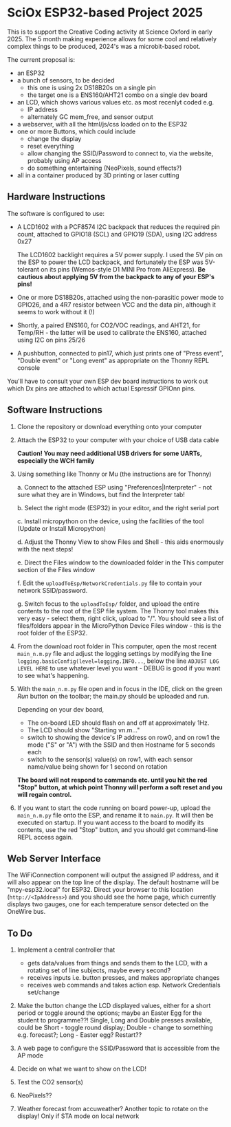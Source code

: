 # SciOx ESP32-based Project 2025 #

This is to support the Creative Coding activity at Science Oxford in early 2025.
The 5 month making experience allows for some cool and relatively complex things to be produced, 2024's was a microbit-based robot.

The current proposal is:
* an ESP32
* a bunch of sensors, to be decided 
	* this one is using 2x DS18B20s on a single pin
	* the target one is a ENS160/AHT21 combo on a single dev board
* an LCD, which shows various values etc. as most recenlyt coded e.g.
	* IP address
	* alternately GC mem_free, and sensor output
* a webserver, with all the html/js/css loaded on to the ESP32
* one or more Buttons, which could include
	* change the display
	* reset everything
	* allow changing the SSID/Password to connect to, via the website, probably using AP access
	* do something entertaining (NeoPixels, sound effects?)
* all in a container produced by 3D printing or laser cutting

## Hardware Instructions ##

The software is configured to use:

*	A LCD1602 with a PCF8574 I2C backpack that reduces the required pin count, attached to GPIO18 (SCL) and GPIO19 (SDA), using I2C address 0x27

  	The LCD1602 backlight requires a 5V power supply. I used the 5V pin on the ESP to power the LCD backpack, and fortunately the ESP was 5V-tolerant on its pins (Wemos-style D1 MINI Pro from AliExpress). **Be cautious about applying 5V from the backpack to any of your ESP's pins!**
	
*	One or more DS18B20s, attached using the non-parasitic power mode to GPIO26, and a 4R7 resistor between VCC and the data pin, although it seems to work without it (!)

*	Shortly, a paired ENS160, for CO2/VOC readings, and AHT21, for Temp/RH - the latter will be used to calibrate the ENS160, attached using I2C on pins 25/26

*	A pushbutton, connected to pin17, which just prints one of "Press event", "Double event" or "Long event" as appropriate on the Thonny REPL console

You'll have to consult your own ESP dev board instructions to work out which Dx pins are attached to which actual Espressif GPIOnn pins.
## Software Instructions ##

1.	Clone the repository or download everything onto your computer
2.	Attach the ESP32 to your computer with your choice of USB data cable
   	
   	**Caution! You may need additional USB drivers for some UARTs, especially the WCH family**
  	
3.	Using something like Thonny or Mu (the instructions are for Thonny)

	 a.	Connect to the attached ESP using "Preferences|Interpreter" - not sure what they are in Windows, but find the Interpreter tab!
	 
	 b.	Select the right mode (ESP32) in your editor, and the right serial port
	 
	 c.	Install micropython on the device, using the facilities of the tool (Update or Install Micropython)
	 
	 d. Adjust the Thonny View to show Files and Shell - this aids enormously with the next steps!
	 
	 e.	Direct the Files window to the downloaded folder in the This computer section of the Files window
	 
	 f.	Edit the `uploadToEsp/NetworkCredentials.py` file to contain your network SSID/password.
	 
	 g.	Switch focus to the `uploadToEsp/` folder, and upload the entire contents to the root of the ESP file system. The Thonny tool makes this very easy - select them, right click, upload to "/". You should see a list of files/folders appear in the MicroPython Device Files window - this is the root folder of the ESP32.
	 	
4.	From the download root folder in This computer, open the most recent `main_n.m.py` file and adjust the logging settings by modifying the line `logging.basicConfig(level=logging.INFO...`, below the line `ADJUST LOG LEVEL HERE` to use whatever level you want - DEBUG is good if you want to see what's happening.
5.	With the `main_n.m.py` file open and in focus in the IDE, click on the green *Run* button on the toolbar; the main.py should be uploaded and run. 

	Depending on your dev board, 
	*	The on-board LED should flash on and off at approximately 1Hz.
	*	The LCD should show "Starting vn.m..."
	*	switch to showing the device's IP address on row0, and on row1 the mode ("S" or "A") with the SSID and then Hostname for 5 seconds each
	*	switch to the sensor(s) value(s) on row1, with each sensor name/value being shown for 1 second on rotation
	
	**The board will not respond to commands etc. until you hit the red "Stop" button, at which point Thonny will perform a soft reset and you will regain control.**
6.	If you want to start the code running on board power-up, upload the `main_n.m.py` file onto the ESP, and rename it to `main.py`. It will then be executed on startup. If you want access to the board to modify its contents, use the red "Stop" button, and you should get command-line REPL access again.
	 
## Web Server Interface ##

The WiFiConnection component will output the assigned IP address, and it will also appear on the top line of the display. The default hostname will be "mpy-esp32.local" for ESP32. Direct your browser to this location (`http://<IpAddress>`) and you should see the home page, which currently displays two gauges, one for each temperature sensor detected on the OneWire bus.
	
## To Do ##
1.	Implement a central controller that 
	*	gets data/values from things and sends them to the LCD, with a rotating set of line subjects, maybe every second?
	*	receives inputs i.e. button presses, and makes appropriate changes
	*	receives web commands and takes action esp. Network Credentials set/change

2.	Make the button change the LCD displayed values, either for a short period or toggle around the options; maybe an Easter Egg for the student to programme??! Single, Long and Double presses available, could be Short - toggle round display; Double - change to something e.g. forecast?; Long - Easter egg? Restart?? 

3.	A web page to configure the SSID/Password that is accessible from the AP mode

4.	Decide on what we want to show on the LCD!

5.	Test the CO2 sensor(s)

6.	NeoPixels??

7.	Weather forecast from accuweather? Another topic to rotate on the display! Only if STA mode on local network
